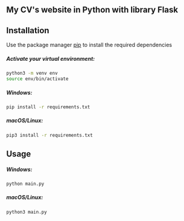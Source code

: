 ## My CV's website in Python with library Flask 

## Installation

Use the package manager [pip](https://pip.pypa.io/en/stable/) to install the required dependencies

##### Activate your virtual environment:
```zsh
python3 -m venv env
source env/bin/activate
```

##### Windows:
```zsh
pip install -r requirements.txt 
```

##### macOS/Linux:
```zsh
pip3 install -r requirements.txt
```

## Usage

##### Windows:
```zsh
python main.py
```
##### macOS/Linux:
```zsh
python3 main.py
```